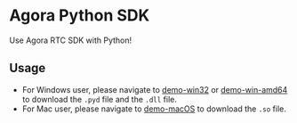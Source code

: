 # Agora Python SDK
Use Agora RTC SDK with Python! 
## Usage
- For Windows user, please navigate to [demo-win32](https://github.com/AgoraIO-Community/Agora-Python-SDK/tree/master/demo-win32) or [demo-win-amd64](https://github.com/AgoraIO-Community/Agora-Python-SDK/tree/master/demo-win-amd64) to download the `.pyd` file and the `.dll` file.
- For Mac user, please navigate to [demo-macOS](https://github.com/AgoraIO-Community/Agora-Python-SDK/tree/master/demo-macOS) to download the `.so` file. 
